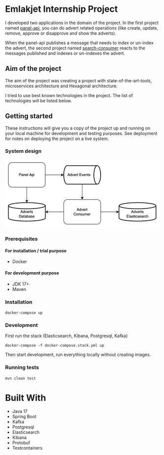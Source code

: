 # Emlakjet Internship Project
I developed two applications in the domain of the project.
In the first project named [panel-api](panel-api), you can do advert related operations (like create, update, remove, approve or disapprove and show the adverts).

When the panel-api publishes a message that needs to index or un-index the advert, the second project named [search-consumer](search-consumer) reacts to the messages published and indexes or un-indexes the advert.

## Aim of the project
The aim of the project was creating a project with state-of-the-art-tools, microservices architecture and Hexagonal architecture.

I tried to use best known technologies in the project. The list of technologies will be listed below.

## Getting started
These instructions will give you a copy of the project up and running on your local machine for development and testing purposes. See deployment for notes on deploying the project on a live system.

### System design
![System Design](https://github.com/remreren/emlakjet-internship-project/raw/master/doc/System%20Design.jpg)

### Prerequisites
#### For installation / trial purpose
* Docker

#### For development purpose
* JDK 17+
* Maven

### Installation
```shell
docker-compose up
```

### Development
First run the stack (Elasticsearch, Kibana, Postgresql, Kafka)
```shell
docker-compose -f docker-compose.stack.yml up
```
Then start development, run everything locally without creating images.

### Running tests
```shell
mvn clean test
```

# Built With
* Java 17
* Spring Boot
* Kafka
* Postgresql
* Elasticsearch
* Kibana
* Protobuf
* Testcontainers

